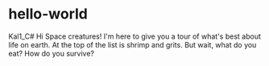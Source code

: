 # hello-world
Kal1_C#
Hi Space creatures!
I'm here to give you a tour of what's best about life on earth.
At the top of the list is shrimp and grits.  But wait, what do you eat?  How do you survive?
